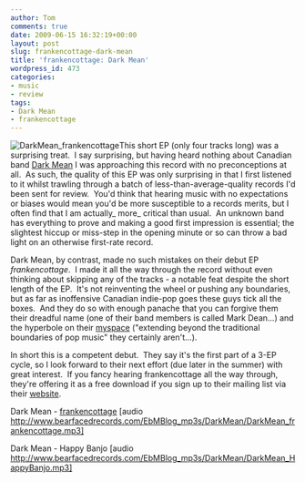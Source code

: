```yaml
---
author: Tom
comments: true
date: 2009-06-15 16:32:19+00:00
layout: post
slug: frankencottage-dark-mean
title: 'frankencottage: Dark Mean'
wordpress_id: 473
categories:
- music
- review
tags: 
- Dark Mean
- frankencottage
---
```


![DarkMean_frankencottage](http://eatenbymonsters.files.wordpress.com/2009/06/darkmean_frankencottage.jpg?w=300)This short EP (only four tracks long) was a surprising treat.  I say surprising, but having heard nothing about Canadian band [Dark Mean](http://darkmean.com) I was approaching this record with no preconceptions at all.  As such, the quality of this EP was only surprising in that I first listened to it whilst trawling through a batch of less-than-average-quality records I'd been sent for review.  You'd think that hearing music with no expectations or biases would mean you'd be more susceptible to a records merits, but I often find that I am actually_ more_ critical than usual.  An unknown band has everything to prove and making a good first impression is essential; the slightest hiccup or miss-step in the opening minute or so can throw a bad light on an otherwise first-rate record.

Dark Mean, by contrast, made no such mistakes on their debut EP _frankencottage_.  I made it all the way through the record without even thinking about skipping any of the tracks - a notable feat despite the short length of the EP.  It's not reinventing the wheel or pushing any boundaries, but as far as inoffensive Canadian indie-pop goes these guys tick all the boxes.  And they do so with enough panache that you can forgive them their dreadful name (one of their band members is called Mark Dean...) and the hyperbole on their [myspace](http://www.myspace.com/darkmeanband) ("extending beyond the traditional boundaries of pop music" they certainly aren't...).

In short this is a competent debut.  They say it's the first part of a 3-EP cycle, so I look forward to their next effort (due later in the summer) with great interest.  If you fancy hearing frankencottage all the way through, they're offering it as a free download if you sign up to their mailing list via their [website](http://darkmean.com).

Dark Mean - [frankencottage](http://www.bearfacedrecords.com/EbMBlog_mp3s/DarkMean/DarkMean_frankencottage.mp3) [audio http://www.bearfacedrecords.com/EbMBlog_mp3s/DarkMean/DarkMean_frankencottage.mp3]

Dark Mean - Happy Banjo [audio http://www.bearfacedrecords.com/EbMBlog_mp3s/DarkMean/DarkMean_HappyBanjo.mp3]

